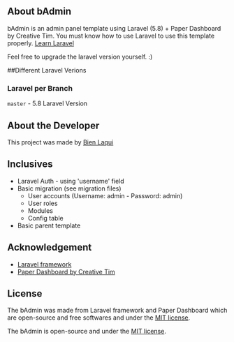 ## About bAdmin

bAdmin is an admin panel template using Laravel (5.8) + Paper Dashboard by Creative Tim. You must know how to use Laravel to use this template properly. [Learn Laravel](https://laravel.com/docs/5.8)

Feel free to upgrade the laravel version yourself. :)

##Different Laravel Verions

### Laravel per Branch
`master` - 5.8 Laravel Version

## About the Developer

This project was made by [Bien Laqui](http://bienlaqui.tk)

## Inclusives

 - Laravel Auth - using 'username' field
 - Basic migration (see migration files)
    - User accounts (Username: admin - Password: admin)
    - User roles
    - Modules
    - Config table
 - Basic parent template

## Acknowledgement

 - [Laravel framework](https://laravel.com/)
 - [Paper Dashboard by Creative Tim](https://www.creative-tim.com/product/paper-dashboard) 

## License
The bAdmin was made from Laravel framework and Paper Dashboard which are open-source and free softwares and under the [MIT license](https://opensource.org/licenses/MIT).

The bAdmin is open-source and under the [MIT license](https://opensource.org/licenses/MIT).
